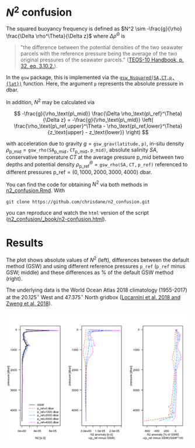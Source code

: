 # $N^2$ confusion

The squared buoyancy frequency is defined as $N^2 \sim -\frac{g}{\rho} \frac{\Delta \rho^\Theta}{\Delta z}$ where $\Delta \rho^\Theta$ is 
> "the difference between the potential densities of the two seawater parcels with the reference pressure being the average of the two original pressures of the seawater parcels." ([TEOS-10 Handbook, p. 32, eq. 3.10.2.](http://www.teos-10.org/pubs/TEOS-10_Manual.pdf)).

In the `gsw` package, this is implemented via the [`gsw_Nsquared(SA,CT,p,{lat})`](http://www.teos-10.org/pubs/gsw/html/gsw_Nsquared.html) function. Here, the argument `p` represents the absolute pressure in dbar.

In addition, $N^2$ may be calculated via 

$$ -\frac{g}{\rho_\text{p\_mid}} \frac{\Delta \rho_\text{p\_ref}^\Theta}{\Delta z} = -\frac{g}{\rho_\text{p\_mid}} \left( \frac{\rho_\text{p\_ref,upper}^\Theta - \rho_\text{p\_ref,lower}^\Theta}{z_\text{upper} - z_\text{lower}} \right) $$

with acceleration due to gravity $g = \mathtt{gsw\_grav(latitude, p)}$, in-situ density $\rho_\text{p\_mid} = \mathtt{gsw\_rho(SA_\text{p\_mid}, CT_\text{p\_mid}, p\_mid)}$, absolute salinity $SA$, conservative temperature $CT$ at the average pressure $\text{p\_mid}$ between two depths and potential density $\rho_\text{p\_ref}^\Theta = \mathtt{gsw\_rho(SA, CT, p\_ref)}$ referenced to different pressures $\text{p\_ref} = (0, 1000, 2000, 3000, 4000)$ dbar.

You can find the code for obtaining $N^2$ via both methods in [n2_confusion.Rmd](https://github.com/chrisdane/n2_confusion/blob/master/n2_confusion.Rmd). With
```
git clone https://github.com/chrisdane/n2_confusion.git
```
you can reproduce and watch the `html` version of the script ([n2_confusion/_book/n2-confusion.html](https://github.com/chrisdane/n2_confusion/blob/master/_book/n2-confusion.html)).

# Results

The plot shows absolute values of $N^2$ (left), differences between the default method (GSW) and using different reference pressures $\mathtt{p\_ref}$ ($\mathtt{p\_ref}$ minus GSW; middle) and these differences as % of the default GSW method (right).

The underlying data is the World Ocean Atlas 2018 climatology (1955-2017) at the $20.125^{\circ}$ West and $47.375^{\circ}$ North gridbox ([Locarnini et al. 2018 and Zweng et al. 2018](https://www.nodc.noaa.gov/OC5/woa18/)).

<img align="left" src="_bookdown_files/bookdown_files/figure-html/n2_plot-1.png">

